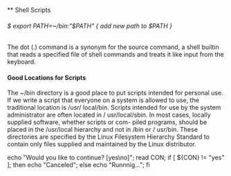 
** Shell Scripts

###### $ export PATH=~/bin:"$PATH" { add new path to $PATH }

The dot (.) command is a synonym for the source command, a shell builtin that reads a
specified file of shell commands and treats it like input from the keyboard.

#### Good Locations for Scripts
The ~/bin directory is a good place to put scripts intended for personal use. If we write
a script that everyone on a system is allowed to use, the traditional location is /usr/
local/bin. Scripts intended for use by the system administrator are often located in /
usr/local/sbin. In most cases, locally supplied software, whether scripts or com-
piled programs, should be placed in the /usr/local hierarchy and not in /bin or /
usr/bin. These directories are specified by the Linux Filesystem Hierarchy Standard
to contain only files supplied and maintained by the Linux distributor.

echo "Would you like to continue? [yes\no]"; read CON; if [ ${CON} != "yes" ]; then echo "Canceled"; else echo "Runnnig..."; fi
